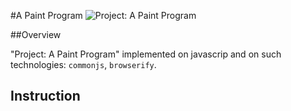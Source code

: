 #A Paint Program
![Project: A Paint Program](https://raw.githubusercontent.com/bydens/A-Paint-Paint/master/img/paint.png)

##Overview

"Project: A Paint Program" implemented on javascrip and on such technologies: `commonjs`, `browserify`. 

## Instruction